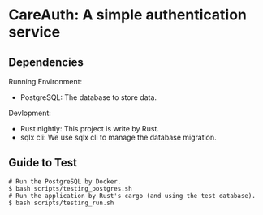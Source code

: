 # CareAuth: A simple authentication service

## Dependencies

Running Environment:

- PostgreSQL: The database to store data.

Devlopment:

- Rust nightly: This project is write by Rust.
- sqlx cli: We use sqlx cli to manage the database migration.

## Guide to Test

```shell
# Run the PostgreSQL by Docker.
$ bash scripts/testing_postgres.sh
# Run the application by Rust's cargo (and using the test database).
$ bash scripts/testing_run.sh
```
